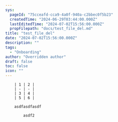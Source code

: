 ```yaml
---
sys:
  pageId: "75cceafd-cca9-4a0f-940a-c2bbec0f5b23"
  createdTime: "2024-06-29T03:44:00.000Z"
  lastEditedTime: "2024-07-02T15:56:00.000Z"
  propFilepath: "docs/test_file_del.md"
title: "test_file_del"
date: "2024-07-02T15:56:00.000Z"
description: ""
tags:
  - "Onboarding"
author: "Overridden author"
draft: false
toc: false
icon: ""
---
```


		| 1 | 2 |
		| - | - |
		| 3 | 4 |
		| 5 | 6 |

		asdfasdfasdf

			asdf2

